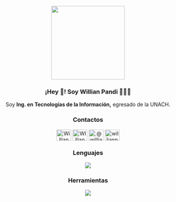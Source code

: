 <!-- BREVE DESCRIPCION -->
<p align="center" width="300">
   <img align="center" width="200" src="https://pbs.twimg.com/profile_images/1553052973948862464/eEda8DWM_400x400.jpg" />
   <h3 align="center">¡Hey 👋! Soy Willian Pandi 👨🏻‍💻</h3>
</p>

<p align="center">Soy <strong>Ing. en Tecnologías de la Información,</strong> egresado de la UNACH.<br /></p>

<!-- CONTACTO -->
<h3 align="center">Contactos</h3>
<p align="center">
  <a href="https://www.linkedin.com/in/willian-pandi-7b9560241/" target="blank"><img align="center" src="https://raw.githubusercontent.com/rahuldkjain/github-profile-readme-generator/master/src/images/icons/Social/linked-in-alt.svg" alt="Willian Pandi" height="30" width="40" /></a>
  <a href="https://www.facebook.com/profile.php?id=100011451290767&mibextid=ZbWKwL" target="blank"><img align="center" src="https://raw.githubusercontent.com/rahuldkjain/github-profile-readme-generator/master/src/images/icons/Social/facebook.svg" alt="WIllian Pandi" height="30" width="40" /></a>
  <a href="https://twitter.com/WillianPandi" target="blank"><img align="center" src="https://raw.githubusercontent.com/rahuldkjain/github-profile-readme-generator/master/src/images/icons/Social/twitter.svg" alt="@willianpandi" height="30" width="40" /></a>
  <a href="https://www.instagram.com/pandi_willian/" target="blank"><img align="center" src="https://raw.githubusercontent.com/rahuldkjain/github-profile-readme-generator/master/src/images/icons/Social/instagram.svg" alt="willianpandi" height="30" width="40" /></a>
</p>

<h3 align="center" >Lenguajes</h3>
<p align="center">
  <a href="https://skillicons.dev">
    <img src="https://skillicons.dev/icons?i=js,html,css,angular,php,java,nestjs,flutter,astro,postgres" />
  </a>
</p>

<h3 align="center">Herramientas</h3>
<p align="center">
  <a href="https://skillicons.dev">
    <img  src="https://skillicons.dev/icons?i=androidstudio,docker,vscode,github,postman,wordpress,powershell" />
  </a>
</p>
